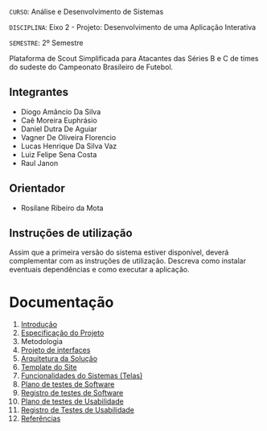`CURSO`: Análise e Desenvolvimento de Sistemas

`DISCIPLINA`: Eixo 2 - Projeto: Desenvolvimento de uma Aplicação Interativa

`SEMESTRE`: 2º Semestre

 Plataforma de Scout Simplificada para Atacantes das Séries B e C de times do sudeste do Campeonato Brasileiro de Futebol.

## Integrantes

* Diogo Amâncio Da Silva
* Caê Moreira Euphrásio
* Daniel Dutra De Aguiar
* Vagner De Oliveira Florencio
* Lucas Henrique Da Silva Vaz
* Luiz Felipe Sena Costa
* Raul Janon

## Orientador

* Rosilane Ribeiro da Mota

## Instruções de utilização

Assim que a primeira versão do sistema estiver disponível, deverá complementar com as instruções de utilização. Descreva como instalar eventuais dependências e como executar a aplicação.

# Documentação

<ol>
<li><a href="docs/01-Documentação de Contexto.md"> Introdução</a></li>
<li><a href="docs/02-Especificação do Projeto.md"> Especificação do Projeto</a></li>
<li><a href="docs/03-Metodologia.md"> </a> Metodologia</li>
<li><a href="docs/04-Projeto de Interface.md"> Projeto de interfaces</a></li>
<li><a href="docs/05-Arquitetura da Solução.md"> Arquitetura da Solução</a></li>
<li><a href="docs/06-Template padrão do Site.md"> Template do Site</a></li>
<li><a href="docs/07-Funcionalidades do Sistemas.md"> Funcionalidades do Sistemas (Telas)</a></li>
<li><a href="docs/08-Plano de testes de Software.md"> Plano de testes de Software</a></li>
<li><a href="docs/09-Registro de Testes de Software.md"> Registro de testes de Software</a></li>
<li><a href="docs/10-Apresentação do Projeto.md"> Plano de testes de Usabilidade</a></li>
<li><a href="docs/11-Registro de Testes de Usabilidade.md"> Registro de Testes de Usabilidade</a></li>
<li><a href="docs/12-Referências.md"> Referências</a></li>
</ol>
